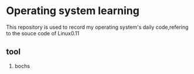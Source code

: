 # Operating system learning
This repository is used to record my operating system's daily code,refering to the souce code of Linux0.11
## tool
1. bochs 
